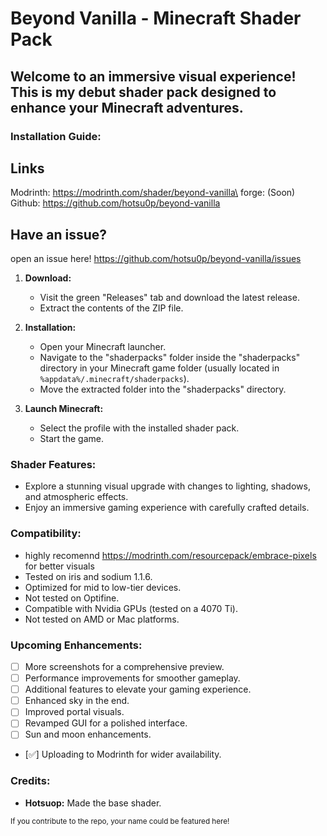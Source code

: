 # Beyond Vanilla - Minecraft Shader Pack

## Welcome to an immersive visual experience! This is my debut shader pack designed to enhance your Minecraft adventures.

### Installation Guide:

## Links
Modrinth: https://modrinth.com/shader/beyond-vanilla\
forge: (Soon)\
Github: https://github.com/hotsu0p/beyond-vanilla


## Have an issue?
 open an issue here!
 https://github.com/hotsu0p/beyond-vanilla/issues

1. **Download:**
   - Visit the green "Releases" tab and download the latest release.
   - Extract the contents of the ZIP file.

2. **Installation:**
   - Open your Minecraft launcher.
   - Navigate to the "shaderpacks" folder inside the "shaderpacks" directory in your Minecraft game folder (usually located in `%appdata%/.minecraft/shaderpacks`).
   - Move the extracted folder into the "shaderpacks" directory.

3. **Launch Minecraft:**
   - Select the profile with the installed shader pack.
   - Start the game.

### Shader Features:

- Explore a stunning visual upgrade with changes to lighting, shadows, and atmospheric effects.
- Enjoy an immersive gaming experience with carefully crafted details.

### Compatibility:
- highly recomennd https://modrinth.com/resourcepack/embrace-pixels for better visuals
- Tested on iris and sodium 1.1.6.
- Optimized for mid to low-tier devices.
- Not tested on Optifine.
- Compatible with Nvidia GPUs (tested on a 4070 Ti).
- Not tested on AMD or Mac platforms.

### Upcoming Enhancements:

- [ ] More screenshots for a comprehensive preview.
- [ ] Performance improvements for smoother gameplay.
- [ ] Additional features to elevate your gaming experience.
- [ ] Enhanced sky in the end.
- [ ] Improved portal visuals.
- [ ] Revamped GUI for a polished interface.
- [ ] Sun and moon enhancements.
- [✅] Uploading to Modrinth for wider availability.

### Credits:
- **Hotsuop:** Made the base shader.

<small>If you contribute to the repo, your name could be featured here!</small>
